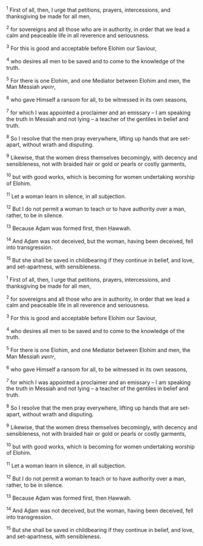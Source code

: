 <sup>1</sup> First of all, then, I urge that petitions, prayers, intercessions, and thanksgiving be made for all men,

<sup>2</sup> for sovereigns and all those who are in authority, in order that we lead a calm and peaceable life in all reverence and seriousness.

<sup>3</sup> For this is good and acceptable before Elohim our Saviour,

<sup>4</sup> who desires all men to be saved and to come to the knowledge of the truth.

<sup>5</sup> For there is one Elohim, and one Mediator between Elohim and men, the Man Messiah יהושע,

<sup>6</sup> who gave Himself a ransom for all, to be witnessed in its own seasons,

<sup>7</sup> for which I was appointed a proclaimer and an emissary – I am speaking the truth in Messiah and not lying – a teacher of the gentiles in belief and truth.

<sup>8</sup> So I resolve that the men pray everywhere, lifting up hands that are set-apart, without wrath and disputing.

<sup>9</sup> Likewise, that the women dress themselves becomingly, with decency and sensibleness, not with braided hair or gold or pearls or costly garments,

<sup>10</sup> but with good works, which is becoming for women undertaking worship of Elohim.

<sup>11</sup> Let a woman learn in silence, in all subjection.

<sup>12</sup> But I do not permit a woman to teach or to have authority over a man, rather, to be in silence.

<sup>13</sup> Because Aḏam was formed first, then Ḥawwah.

<sup>14</sup> And Aḏam was not deceived, but the woman, having been deceived, fell into transgression.

<sup>15</sup> But she shall be saved in childbearing if they continue in belief, and love, and set-apartness, with sensibleness.

<sup>1</sup> First of all, then, I urge that petitions, prayers, intercessions, and thanksgiving be made for all men,

<sup>2</sup> for sovereigns and all those who are in authority, in order that we lead a calm and peaceable life in all reverence and seriousness.

<sup>3</sup> For this is good and acceptable before Elohim our Saviour,

<sup>4</sup> who desires all men to be saved and to come to the knowledge of the truth.

<sup>5</sup> For there is one Elohim, and one Mediator between Elohim and men, the Man Messiah יהושע,

<sup>6</sup> who gave Himself a ransom for all, to be witnessed in its own seasons,

<sup>7</sup> for which I was appointed a proclaimer and an emissary – I am speaking the truth in Messiah and not lying – a teacher of the gentiles in belief and truth.

<sup>8</sup> So I resolve that the men pray everywhere, lifting up hands that are set-apart, without wrath and disputing.

<sup>9</sup> Likewise, that the women dress themselves becomingly, with decency and sensibleness, not with braided hair or gold or pearls or costly garments,

<sup>10</sup> but with good works, which is becoming for women undertaking worship of Elohim.

<sup>11</sup> Let a woman learn in silence, in all subjection.

<sup>12</sup> But I do not permit a woman to teach or to have authority over a man, rather, to be in silence.

<sup>13</sup> Because Aḏam was formed first, then Ḥawwah.

<sup>14</sup> And Aḏam was not deceived, but the woman, having been deceived, fell into transgression.

<sup>15</sup> But she shall be saved in childbearing if they continue in belief, and love, and set-apartness, with sensibleness.

